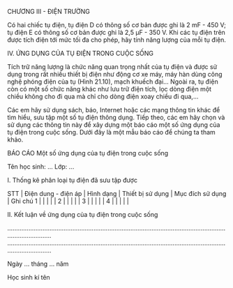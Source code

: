 CHƯƠNG III - ĐIỆN TRƯỜNG

Có hai chiếc tụ điện, tụ điện D có thông số cơ bản được ghi là 2 mF - 450 V; tụ điện E có thông số cơ bản được ghi là 2,5 μF - 350 V. Khi các tụ điện trên được tích điện tới mức tối đa cho phép, hãy tính năng lượng của mỗi tụ điện.

IV. ỨNG DỤNG CỦA TỤ ĐIỆN TRONG CUỘC SỐNG

Tích trữ năng lượng là chức năng quan trọng nhất của tụ điện và được sử dụng trong rất nhiều thiết bị điện như động cơ xe máy, máy hàn dùng công nghệ phóng điện của tụ (Hình 21.10), mạch khuếch đại... Ngoài ra, tụ điện còn có một số chức năng khác như lưu trữ điện tích, lọc dòng điện một chiều không cho đi qua mà chỉ cho dòng điện xoay chiều đi qua,...

Các em hãy sử dụng sách, báo, Internet hoặc các mạng thông tin khác để tìm hiểu, sưu tập một số tụ điện thông dụng. Tiếp theo, các em hãy chọn và sử dụng các thông tin này để xây dựng một báo cáo một số ứng dụng của tụ điện trong cuộc sống. Dưới đây là một mẫu báo cáo để chúng ta tham khảo.

BÁO CÁO
Một số ứng dụng của tụ điện trong cuộc sống

Tên học sinh: ...
Lớp: ...

I. Thống kê phân loại tụ điện đã sưu tập được

STT | Điện dung - điện áp | Hình dạng | Thiết bị sử dụng | Mục đích sử dụng | Ghi chú
1    |                    |           |                 |                  |
2    |                    |           |                 |                  |
3    |                    |           |                 |                  |
4    |                    |           |                 |                  |

II. Kết luận về ứng dụng của tụ điện trong cuộc sống

.....................................................................................................................................................
.....................................................................................................................................................

Ngày ... tháng ... năm

Học sinh kí tên
